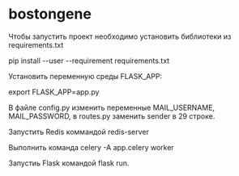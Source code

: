 # bostongene

Чтобы запустить проект необходимо установить библиотеки из requirements.txt

pip install --user --requirement requirements.txt

Установить переменную среды FLASK_APP:

export FLASK_APP=app.py

В файле config.py изменить переменные MAIL_USERNAME, MAIL_PASSWORD, в routes.py заменить sender в 29 строке.

Запустить Redis коммандой redis-server

Выполнить команда celery -A app.celery worker

Запустиь Flask командой flask run.
